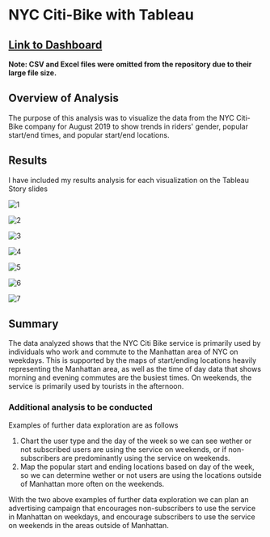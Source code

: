# NYC Citi-Bike with Tableau

## **[Link to Dashboard](https://public.tableau.com/app/profile/kevin.macdonald1186/viz/NYCCiti-BikeDashboard/NYCCiti-BikeStory)**

**Note: CSV and Excel files were omitted from the repository due to their large file size.**

## Overview of Analysis
The purpose of this analysis was to visualize the data from the NYC Citi-Bike company for August 2019 to show trends in riders' gender, popular start/end times, and popular start/end locations. 

## Results
I have included my results analysis for each visualization on the Tableau Story slides

![1](images/1.png)

![2](images/2.png)

![3](images/3.png)

![4](images/4.png)

![5](images/5.png)

![6](images/6.png)

![7](images/7.png)

## Summary
The data analyzed shows that the NYC Citi Bike service is primarily used by individuals who work and commute to the Manhattan area of NYC on weekdays. This is supported by the maps of start/ending locations heavily representing the Manhattan area, as well as the time of day data that shows morning and evening commutes are the busiest times. On weekends, the service is primarily used by tourists in the afternoon. 

### Additional analysis to be conducted
Examples of further data exploration are as follows

1. Chart the user type and the day of the week so we can see wether or not subscribed users are using the service on weekends, or if non-subscribers are predominantly using the service on weekends. 
2. Map the popular start and ending locations based on day of the week, so we can determine wether or not users are using the locations outside of Manhattan more often on the weekends.

With the two above examples of further data exploration we can plan an advertising campaign that encourages non-subscribers to use the service in Manhattan on weekdays, and encourage subscribers to use the service on weekends in the areas outside of Manhattan. 
